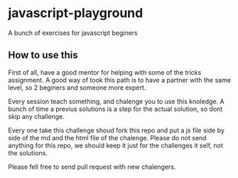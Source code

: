 # javascript-playground
A bunch of exercises for javascript beginers

## How to use this
First of all, have a good mentor for helping with some of the tricks assignment.
A good way of took this path is to have a partner with the same level, so 2 beginers and someone more expert.

Every session teach something, and chalenge you to use this knoledge. A bunch of time a previus solutions is a step for the actual solution, so dont skip any challenge.

Every one take this challenge shoud fork this repo and put a js file side by side of the md and the html file of the chalenge. Please do not send anything for this repo, we should keep it just for the challenges it self, not the solutions.

Please fell free to send pull request with new chalengers.